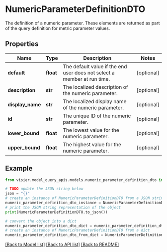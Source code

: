 # NumericParameterDefinitionDTO

The definition of a numeric parameter. These elements are returned as part of the query definition for metric parameter values.

## Properties

Name | Type | Description | Notes
------------ | ------------- | ------------- | -------------
**default** | **float** | The default value if the end user does not select a member at run time. | [optional] 
**description** | **str** | The localized description of the numeric parameter. | [optional] 
**display_name** | **str** | The localized display name of the numeric parameter. | [optional] 
**id** | **str** | The unique ID of the numeric parameter. | [optional] 
**lower_bound** | **float** | The lowest value for the numeric parameter. | [optional] 
**upper_bound** | **float** | The highest value for the numeric parameter. | [optional] 

## Example

```python
from visier.model_query_apis.models.numeric_parameter_definition_dto import NumericParameterDefinitionDTO

# TODO update the JSON string below
json = "{}"
# create an instance of NumericParameterDefinitionDTO from a JSON string
numeric_parameter_definition_dto_instance = NumericParameterDefinitionDTO.from_json(json)
# print the JSON string representation of the object
print(NumericParameterDefinitionDTO.to_json())

# convert the object into a dict
numeric_parameter_definition_dto_dict = numeric_parameter_definition_dto_instance.to_dict()
# create an instance of NumericParameterDefinitionDTO from a dict
numeric_parameter_definition_dto_from_dict = NumericParameterDefinitionDTO.from_dict(numeric_parameter_definition_dto_dict)
```
[[Back to Model list]](../README.md#documentation-for-models) [[Back to API list]](../README.md#documentation-for-api-endpoints) [[Back to README]](../README.md)



